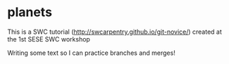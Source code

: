 # planets
This is a SWC tutorial (http://swcarpentry.github.io/git-novice/) created at the 1st SESE SWC workshop

Writing some text so I can practice branches and merges!
